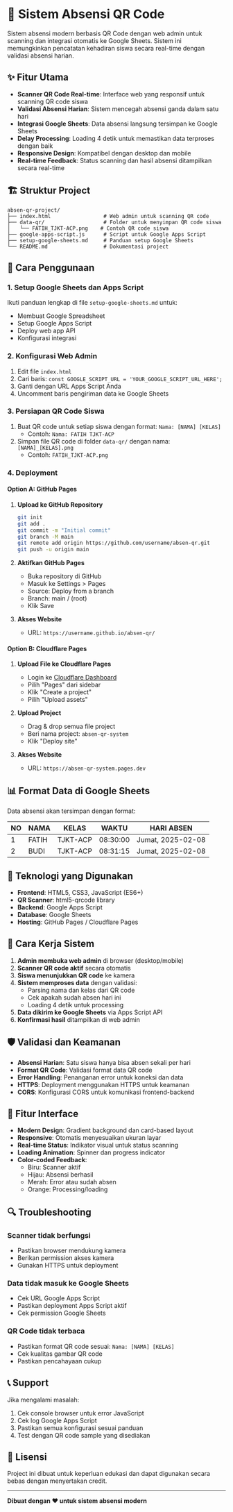 # 📱 Sistem Absensi QR Code

Sistem absensi modern berbasis QR Code dengan web admin untuk scanning dan integrasi otomatis ke Google Sheets. Sistem ini memungkinkan pencatatan kehadiran siswa secara real-time dengan validasi absensi harian.

## ✨ Fitur Utama

- **Scanner QR Code Real-time**: Interface web yang responsif untuk scanning QR code siswa
- **Validasi Absensi Harian**: Sistem mencegah absensi ganda dalam satu hari
- **Integrasi Google Sheets**: Data absensi langsung tersimpan ke Google Sheets
- **Delay Processing**: Loading 4 detik untuk memastikan data terproses dengan baik
- **Responsive Design**: Kompatibel dengan desktop dan mobile
- **Real-time Feedback**: Status scanning dan hasil absensi ditampilkan secara real-time

## 🏗️ Struktur Project

```
absen-qr-project/
├── index.html                 # Web admin untuk scanning QR code
├── data-qr/                   # Folder untuk menyimpan QR code siswa
│   └── FATIH_TJKT-ACP.png    # Contoh QR code siswa
├── google-apps-script.js      # Script untuk Google Apps Script
├── setup-google-sheets.md     # Panduan setup Google Sheets
└── README.md                  # Dokumentasi project
```

## 🚀 Cara Penggunaan

### 1. Setup Google Sheets dan Apps Script

Ikuti panduan lengkap di file `setup-google-sheets.md` untuk:
- Membuat Google Spreadsheet
- Setup Google Apps Script
- Deploy web app API
- Konfigurasi integrasi

### 2. Konfigurasi Web Admin

1. Edit file `index.html`
2. Cari baris: `const GOOGLE_SCRIPT_URL = 'YOUR_GOOGLE_SCRIPT_URL_HERE';`
3. Ganti dengan URL Apps Script Anda
4. Uncomment baris pengiriman data ke Google Sheets

### 3. Persiapan QR Code Siswa

1. Buat QR code untuk setiap siswa dengan format: `Nama: [NAMA] [KELAS]`
   - Contoh: `Nama: FATIH TJKT-ACP`
2. Simpan file QR code di folder `data-qr/` dengan nama: `[NAMA]_[KELAS].png`
   - Contoh: `FATIH_TJKT-ACP.png`

### 4. Deployment

#### Option A: GitHub Pages

1. **Upload ke GitHub Repository**
   ```bash
   git init
   git add .
   git commit -m "Initial commit"
   git branch -M main
   git remote add origin https://github.com/username/absen-qr.git
   git push -u origin main
   ```

2. **Aktifkan GitHub Pages**
   - Buka repository di GitHub
   - Masuk ke Settings > Pages
   - Source: Deploy from a branch
   - Branch: main / (root)
   - Klik Save

3. **Akses Website**
   - URL: `https://username.github.io/absen-qr/`

#### Option B: Cloudflare Pages

1. **Upload File ke Cloudflare Pages**
   - Login ke [Cloudflare Dashboard](https://dash.cloudflare.com)
   - Pilih "Pages" dari sidebar
   - Klik "Create a project"
   - Pilih "Upload assets"

2. **Upload Project**
   - Drag & drop semua file project
   - Beri nama project: `absen-qr-system`
   - Klik "Deploy site"

3. **Akses Website**
   - URL: `https://absen-qr-system.pages.dev`

## 📊 Format Data di Google Sheets

Data absensi akan tersimpan dengan format:

| NO | NAMA  | KELAS    | WAKTU    | HARI ABSEN        |
|----|-------|----------|----------|-------------------|
| 1  | FATIH | TJKT-ACP | 08:30:00 | Jumat, 2025-02-08 |
| 2  | BUDI  | TJKT-ACP | 08:31:15 | Jumat, 2025-02-08 |

## 🔧 Teknologi yang Digunakan

- **Frontend**: HTML5, CSS3, JavaScript (ES6+)
- **QR Scanner**: html5-qrcode library
- **Backend**: Google Apps Script
- **Database**: Google Sheets
- **Hosting**: GitHub Pages / Cloudflare Pages

## 📱 Cara Kerja Sistem

1. **Admin membuka web admin** di browser (desktop/mobile)
2. **Scanner QR code aktif** secara otomatis
3. **Siswa menunjukkan QR code** ke kamera
4. **Sistem memproses data** dengan validasi:
   - Parsing nama dan kelas dari QR code
   - Cek apakah sudah absen hari ini
   - Loading 4 detik untuk processing
5. **Data dikirim ke Google Sheets** via Apps Script API
6. **Konfirmasi hasil** ditampilkan di web admin

## 🛡️ Validasi dan Keamanan

- **Absensi Harian**: Satu siswa hanya bisa absen sekali per hari
- **Format QR Code**: Validasi format data QR code
- **Error Handling**: Penanganan error untuk koneksi dan data
- **HTTPS**: Deployment menggunakan HTTPS untuk keamanan
- **CORS**: Konfigurasi CORS untuk komunikasi frontend-backend

## 🎨 Fitur Interface

- **Modern Design**: Gradient background dan card-based layout
- **Responsive**: Otomatis menyesuaikan ukuran layar
- **Real-time Status**: Indikator visual untuk status scanning
- **Loading Animation**: Spinner dan progress indicator
- **Color-coded Feedback**: 
  - Biru: Scanner aktif
  - Hijau: Absensi berhasil
  - Merah: Error atau sudah absen
  - Orange: Processing/loading

## 🔍 Troubleshooting

### Scanner tidak berfungsi
- Pastikan browser mendukung kamera
- Berikan permission akses kamera
- Gunakan HTTPS untuk deployment

### Data tidak masuk ke Google Sheets
- Cek URL Google Apps Script
- Pastikan deployment Apps Script aktif
- Cek permission Google Sheets

### QR Code tidak terbaca
- Pastikan format QR code sesuai: `Nama: [NAMA] [KELAS]`
- Cek kualitas gambar QR code
- Pastikan pencahayaan cukup

## 📞 Support

Jika mengalami masalah:
1. Cek console browser untuk error JavaScript
2. Cek log Google Apps Script
3. Pastikan semua konfigurasi sesuai panduan
4. Test dengan QR code sample yang disediakan

## 📄 Lisensi

Project ini dibuat untuk keperluan edukasi dan dapat digunakan secara bebas dengan menyertakan credit.

---

**Dibuat dengan ❤️ untuk sistem absensi modern**

